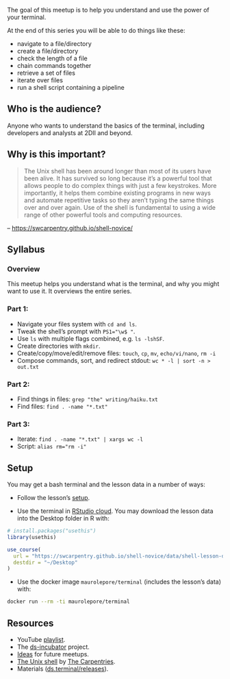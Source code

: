 
The goal of this meetup is to help you understand and use the power of
your terminal.

At the end of this series you will be able to do things like these:

-   navigate to a file/directory
-   create a file/directory
-   check the length of a file
-   chain commands together
-   retrieve a set of files
-   iterate over files
-   run a shell script containing a pipeline

## Who is the audience?

Anyone who wants to understand the basics of the terminal, including
developers and analysts at 2DII and beyond.

## Why is this important?

> The Unix shell has been around longer than most of its users have been
> alive. It has survived so long because it’s a powerful tool that
> allows people to do complex things with just a few keystrokes. More
> importantly, it helps them combine existing programs in new ways and
> automate repetitive tasks so they aren’t typing the same things over
> and over again. Use of the shell is fundamental to using a wide range
> of other powerful tools and computing resources.

– <https://swcarpentry.github.io/shell-novice/>

## Syllabus

### Overview

This meetup helps you understand what is the terminal, and why you might
want to use it. It overviews the entire series.

### Part 1:

-   Navigate your files system with `cd and ls`.
-   Tweak the shell’s prompt with `PS1="\w$ "`.
-   Use `ls` with multiple flags combined, e.g. `ls -lshSF`.
-   Create directories with `mkdir`.
-   Create/copy/move/edit/remove files: `touch`, `cp`, `mv`,
    `echo/vi/nano`, `rm -i`
-   Compose commands, sort, and redirect stdout:
    `wc * -l | sort -n > out.txt`

### Part 2:

-   Find things in files: `grep "the" writing/haiku.txt`
-   Find files: `find . -name "*.txt"`

### Part 3:

-   Iterate: `find . -name "*.txt" | xargs wc -l`
-   Script: `alias rm="rm -i"`

## Setup

You may get a bash terminal and the lesson data in a number of ways:

-   Follow the lesson’s
    [setup](https://swcarpentry.github.io/shell-novice/setup.html).

-   Use the terminal in [RStudio cloud](https://rstudio.cloud/). You may
    download the lesson data into the Desktop folder in R with:

``` r
# install.packages("usethis")
library(usethis)

use_course(
  url = "https://swcarpentry.github.io/shell-novice/data/shell-lesson-data.zip", 
  destdir = "~/Desktop"
)
```

-   Use the docker image `maurolepore/terminal` (includes the lesson’s
    data) with:

``` bash
docker run --rm -ti maurolepore/terminal
```

## Resources

-   YouTube [playlist](https://bit.ly/ds-incubator-videos).
-   The
    [ds-incubator](https://github.com/2DegreesInvesting/ds-incubator#ds-incubator)
    project.
-   [Ideas](https://bit.ly/dsi-ideas) for future meetups.
-   [The Unix shell](https://swcarpentry.github.io/shell-novice/) by
    [The Carpentries](https://carpentries.org/).
-   Materials
    ([ds.terminal/releases](https://github.com/2DegreesInvesting/ds.terminal/releases)).
